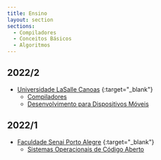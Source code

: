 ```yaml
---
title: Ensino
layout: section
sections:
  - Compiladores
  - Conceitos Básicos
  - Algoritmos
---
```


## 2022/2

* [Universidade LaSalle Canoas](lasalle) [<i class="fa-solid fa-globe" style="font-size: 60%; vertical-align: top;"></i>](https://unilasalle.edu.br/canoas){:target="_blank"}
    * [Compiladores](lasalle/compilers)
    * [Desenvolvimento para Dispositivos Móveis](lasalle/mobile)

## 2022/1

* [Faculdade Senai Porto Alegre](senai) [<i class="fa-solid fa-globe" style="font-size: 60%; vertical-align: top;"></i>](https://www.senairs.org.br/unidades/senai-porto-alegre){:target="_blank"}
     * [Sistemas Operacionais de Código Aberto](senai/soca)
